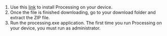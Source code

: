 1. Use this [link](https://processing.org/download) to install Processing on your device. 
2. Once the file is finished downloading, go to your download folder and extract the ZIP file. 
3. Run the processing.exe application. The first time you run Processing on your device, you must run as administrator. 
